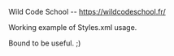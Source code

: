 Wild Code School -- https://wildcodeschool.fr/

Working example of Styles.xml usage.

Bound to be useful. ;)
